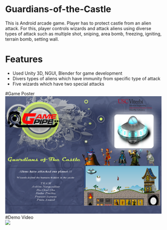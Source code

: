 # Guardians-of-the-Castle
This is Android arcade game. Player has to protect castle from an alien attack. For this, player controls wizards and attack aliens using diverse types of attack such as multiple shot, sniping, area bomb, freezing, igniting, terrain bomb, setting wall.  

# Features
* Used Unity 3D, NGUI, Blender for game development
* Divers types of aliens which have immunity from specific type of attack
* Five wizards which have two special attacks

#Game Poster
<img src="https://github.com/chc2212/Guardians-of-the-Castle/blob/master/GuardiansOfTheCastle.png" width="500" >
#Demo Video
<img src="https://github.com/chc2212/Guardians-of-the-Castle/blob/master/20160908_234557.gif" width="500" align ="left">
